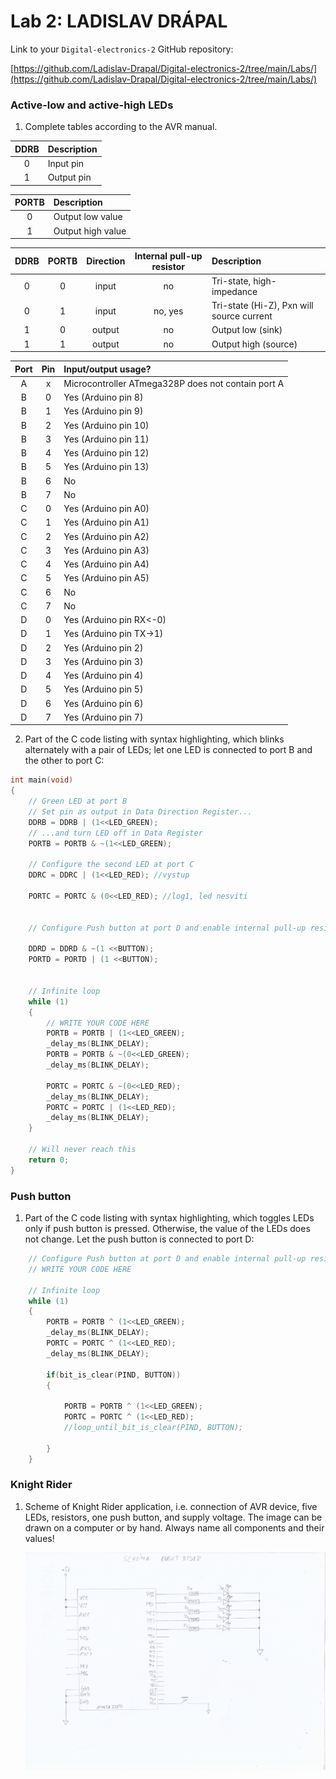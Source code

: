 # Lab 2: LADISLAV DRÁPAL

Link to your `Digital-electronics-2` GitHub repository:

   [https://github.com/Ladislav-Drapal/Digital-electronics-2/tree/main/Labs/](https://github.com/Ladislav-Drapal/Digital-electronics-2/tree/main/Labs/)


### Active-low and active-high LEDs

1. Complete tables according to the AVR manual.

| **DDRB** | **Description** |
| :-: | :-- |
| 0 | Input pin |
| 1 | Output pin |

| **PORTB** | **Description** |
| :-: | :-- |
| 0 | Output low value |
| 1 | Output high value |

| **DDRB** | **PORTB** | **Direction** | **Internal pull-up resistor** | **Description** |
| :-: | :-: | :-: | :-: | :-- |
| 0 | 0 | input | no | Tri-state, high-impedance |
| 0 | 1 | input | no, yes | Tri-state (Hi-Z), Pxn will source current |
| 1 | 0 | output | no | Output low (sink) |
| 1 | 1 | output | no | Output high (source) |

| **Port** | **Pin** | **Input/output usage?** |
| :-: | :-: | :-- |
| A | x | Microcontroller ATmega328P does not contain port A |
| B | 0 | Yes (Arduino pin 8) |
| B | 1 | Yes (Arduino pin 9) |
| B | 2 | Yes (Arduino pin 10) |
| B | 3 | Yes (Arduino pin 11) |
| B | 4 | Yes (Arduino pin 12) |
| B | 5 | Yes (Arduino pin 13) |
| B | 6 | No |
| B | 7 | No |
| C | 0 | Yes (Arduino pin A0) |
| C | 1 | Yes (Arduino pin A1) |
| C | 2 | Yes (Arduino pin A2) |
| C | 3 | Yes (Arduino pin A3) |
| C | 4 | Yes (Arduino pin A4) |
| C | 5 | Yes (Arduino pin A5) |
| C | 6 | No |
| C | 7 | No |
| D | 0 | Yes (Arduino pin RX<-0) |
| D | 1 | Yes (Arduino pin TX->1) |
| D | 2 | Yes (Arduino pin 2) |
| D | 3 | Yes (Arduino pin 3) |
| D | 4 | Yes (Arduino pin 4) |
| D | 5 | Yes (Arduino pin 5) |
| D | 6 | Yes (Arduino pin 6) |
| D | 7 | Yes (Arduino pin 7) |


2. Part of the C code listing with syntax highlighting, which blinks alternately with a pair of LEDs; let one LED is connected to port B and the other to port C:

```c
int main(void)
{
    // Green LED at port B
    // Set pin as output in Data Direction Register...
    DDRB = DDRB | (1<<LED_GREEN);
    // ...and turn LED off in Data Register
    PORTB = PORTB & ~(1<<LED_GREEN);

    // Configure the second LED at port C
	DDRC = DDRC | (1<<LED_RED); //vystup
	
	PORTC = PORTC & (0<<LED_RED); //log1, led nesviti


    // Configure Push button at port D and enable internal pull-up resistor
	
	DDRD = DDRD & ~(1 <<BUTTON);
	PORTD = PORTD | (1 <<BUTTON);


    // Infinite loop
    while (1)
    {
        // WRITE YOUR CODE HERE
		PORTB = PORTB | (1<<LED_GREEN);
		_delay_ms(BLINK_DELAY);
		PORTB = PORTB & ~(0<<LED_GREEN);
		_delay_ms(BLINK_DELAY);
		
		PORTC = PORTC & ~(0<<LED_RED);
		_delay_ms(BLINK_DELAY);
		PORTC = PORTC | (1<<LED_RED);
		_delay_ms(BLINK_DELAY);
    }

    // Will never reach this
    return 0;
}
```


### Push button

1. Part of the C code listing with syntax highlighting, which toggles LEDs only if push button is pressed. Otherwise, the value of the LEDs does not change. Let the push button is connected to port D:

```c
    // Configure Push button at port D and enable internal pull-up resistor
    // WRITE YOUR CODE HERE

    // Infinite loop
    while (1)
    {
		PORTB = PORTB ^ (1<<LED_GREEN);
		_delay_ms(BLINK_DELAY);
		PORTC = PORTC ^ (1<<LED_RED);
		_delay_ms(BLINK_DELAY);
		
		if(bit_is_clear(PIND, BUTTON))
		{
			
		    PORTB = PORTB ^ (1<<LED_GREEN);
			PORTC = PORTC ^ (1<<LED_RED);
			//loop_until_bit_is_clear(PIND, BUTTON); 
		
		}
    }
```


### Knight Rider

1. Scheme of Knight Rider application, i.e. connection of AVR device, five LEDs, resistors, one push button, and supply voltage. The image can be drawn on a computer or by hand. Always name all components and their values!

   ![Knight Rider](pictures/schema.jpeg)
